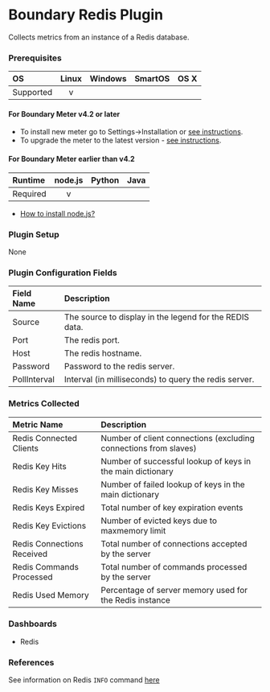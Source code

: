 # Boundary Redis Plugin

Collects metrics from an instance of a Redis database.

### Prerequisites

|     OS    | Linux | Windows | SmartOS | OS X |
|:----------|:-----:|:-------:|:-------:|:----:|
| Supported |   v   |         |         |      |

#### For Boundary Meter v4.2 or later

- To install new meter go to Settings->Installation or [see instructions](https://help.boundary.com/hc/en-us/sections/200634331-Installation).
- To upgrade the meter to the latest version - [see instructions](https://help.boundary.com/hc/en-us/articles/201573102-Upgrading-the-Boundary-Meter). 

#### For Boundary Meter earlier than v4.2

|  Runtime | node.js | Python | Java |
|:---------|:-------:|:------:|:----:|
| Required |    v    |        |      |

- [How to install node.js?](https://help.boundary.com/hc/articles/202360701)

### Plugin Setup

None

### Plugin Configuration Fields

|Field Name  |Description                                            |
|:-----------|:------------------------------------------------------|
|Source      |The source to display in the legend for the REDIS data.|
|Port        |The redis port.                                        |
|Host        |The redis hostname.                                    |
|Password    |Password to the redis server.                          |
|PollInterval|Interval (in milliseconds) to query the redis server.  |

### Metrics Collected

|Metric Name               |Description|
|:-------------------------|:---------------------------------------------------------------|
|Redis Connected Clients   |Number of client connections (excluding connections from slaves)|
|Redis Key Hits            |Number of successful lookup of keys in the main dictionary      |
|Redis Key Misses          |Number of failed lookup of keys in the main dictionary          |
|Redis Keys Expired        |Total number of key expiration events                           |
|Redis Key Evictions       |Number of evicted keys due to maxmemory limit                   |
|Redis Connections Received|Total number of connections accepted by the server              |
|Redis Commands Processed  |Total number of commands processed by the server                |
|Redis Used Memory         |Percentage of server memory used for the Redis instance         |

### Dashboards

- Redis

### References

See information on Redis `INFO` command [here](http://redis.io/commands/info)
